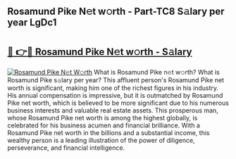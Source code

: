 ## Rosamund Pike N𝚎t w𝚘rth - Part-TC8 S𝚊lary per year LgDc1

# <h2><a href="http://gc1n7c.nevu.top/?p=Rosamund+Pike">🔗 👉🔴 Rosamund Pike N𝚎t w𝚘rth - S𝚊lary</a></h2>

[![Rosamund Pike N𝚎t W𝚘rth](https://i.imgur.com/Oavwk0R.jpeg)](http://gc1n7c.nevu.top/?p=Rosamund+Pike)
What is Rosamund Pike n𝚎t w𝚘rth? What is Rosamund Pike s𝚊lary per year?
This affluent person's Rosamund Pike net worth is significant, making him one of the richest figures in his industry. His annual compensation is impressive, but it is outmatched by Rosamund Pike net worth, which is believed to be more significant due to his numerous business interests and valuable real estate assets. This prosperous man, whose Rosamund Pike net worth is among the highest globally, is celebrated for his business acumen and financial brilliance. With a Rosamund Pike net worth in the billions and a substantial income, this wealthy person is a leading illustration of the power of diligence, perseverance, and financial intelligence.
